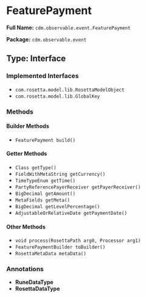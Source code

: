 # FeaturePayment

**Full Name:** `cdm.observable.event.FeaturePayment`

**Package:** `cdm.observable.event`

## Type: Interface

### Implemented Interfaces

- `com.rosetta.model.lib.RosettaModelObject`
- `com.rosetta.model.lib.GlobalKey`

### Methods

#### Builder Methods

- `FeaturePayment build()`

#### Getter Methods

- `Class getType()`
- `FieldWithMetaString getCurrency()`
- `TimeTypeEnum getTime()`
- `PartyReferencePayerReceiver getPayerReceiver()`
- `BigDecimal getAmount()`
- `MetaFields getMeta()`
- `BigDecimal getLevelPercentage()`
- `AdjustableOrRelativeDate getPaymentDate()`

#### Other Methods

- `void process(RosettaPath arg0, Processor arg1)`
- `FeaturePaymentBuilder toBuilder()`
- `RosettaMetaData metaData()`

### Annotations

- **RuneDataType**
- **RosettaDataType**

